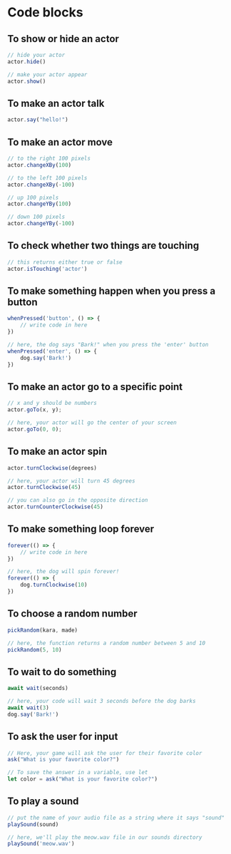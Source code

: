 # Code blocks

## To show or hide an actor

``` javascript
// hide your actor
actor.hide()

// make your actor appear
actor.show()
```

## To make an actor talk

``` javascript
actor.say("hello!")
```

## To make an actor move

``` javascript
// to the right 100 pixels
actor.changeXBy(100)

// to the left 100 pixels
actor.changeXBy(-100)

// up 100 pixels
actor.changeYBy(100)

// down 100 pixels
actor.changeYBy(-100)
```

## To check whether two things are touching

``` javascript
// this returns either true or false
actor.isTouching('actor')
```

## To make something happen when you press a button

``` javascript
whenPressed('button', () => {
    // write code in here
})

// here, the dog says "Bark!" when you press the 'enter' button
whenPressed('enter', () => {
    dog.say('Bark!')
})
```

## To make an actor go to a specific point

``` javascript
// x and y should be numbers
actor.goTo(x, y);

// here, your actor will go the center of your screen
actor.goTo(0, 0);
```

## To make an actor spin

``` javascript
actor.turnClockwise(degrees)

// here, your actor will turn 45 degrees
actor.turnClockwise(45)

// you can also go in the opposite direction
actor.turnCounterClockwise(45)
```

## To make something loop forever

``` javascript
forever(() => {
    // write code in here
})

// here, the dog will spin forever!
forever(() => {
    dog.turnClockwise(10)
})
```

## To choose a random number

``` javascript
pickRandom(kara, made)

// here, the function returns a random number between 5 and 10
pickRandom(5, 10)
```

## To wait to do something

``` javascript
await wait(seconds)

// here, your code will wait 3 seconds before the dog barks
await wait(3)
dog.say('Bark!')
```

## To ask the user for input

``` javascript
// Here, your game will ask the user for their favorite color
ask("What is your favorite color?")

// To save the answer in a variable, use let
let color = ask("What is your favorite color?")
```

## To play a sound

``` javascript
// put the name of your audio file as a string where it says "sound"
playSound(sound)

// here, we'll play the meow.wav file in our sounds directory
playSound('meow.wav')
```
